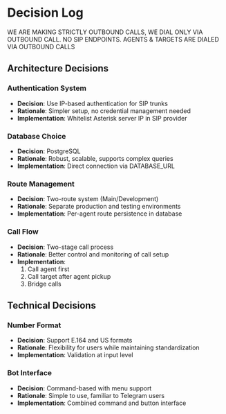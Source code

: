 # Decision Log
WE ARE MAKING STRICTLY OUTBOUND CALLS, WE DIAL ONLY VIA OUTBOUND CALL. NO SIP ENDPOINTS. AGENTS & TARGETS ARE DIALED VIA OUTBOUND CALLS

## Architecture Decisions

### Authentication System
- **Decision**: Use IP-based authentication for SIP trunks
- **Rationale**: Simpler setup, no credential management needed
- **Implementation**: Whitelist Asterisk server IP in SIP provider

### Database Choice
- **Decision**: PostgreSQL
- **Rationale**: Robust, scalable, supports complex queries
- **Implementation**: Direct connection via DATABASE_URL

### Route Management
- **Decision**: Two-route system (Main/Development)
- **Rationale**: Separate production and testing environments
- **Implementation**: Per-agent route persistence in database

### Call Flow
- **Decision**: Two-stage call process
- **Rationale**: Better control and monitoring of call setup
- **Implementation**: 
  1. Call agent first
  2. Call target after agent pickup
  3. Bridge calls

## Technical Decisions

### Number Format
- **Decision**: Support E.164 and US formats
- **Rationale**: Flexibility for users while maintaining standardization
- **Implementation**: Validation at input level

### Bot Interface
- **Decision**: Command-based with menu support
- **Rationale**: Simple to use, familiar to Telegram users
- **Implementation**: Combined command and button interface
